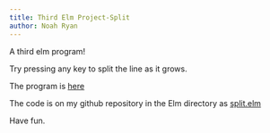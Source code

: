 ```yaml
---
title: Third Elm Project-Split
author: Noah Ryan
---
```


A third elm program!

Try pressing any key to split the line as it grows.


The program is [here](http://itscomputersciencetime.com/elm/split.html)

The code is on my github repository in the Elm directory as
[split.elm](https://github.com/nsmryan/itscomputersciencetime.com/blob/master/elm/split.elm)

Have fun.
